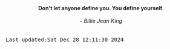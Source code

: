 
<div align="center"><b><span>Don't let anyone define you. You define yourself.</span></b><br><br><i> - Billie Jean King</i></div>
<br><br><kbd>Last updated:Sat Dec 28 12:11:30 2024</kbd>